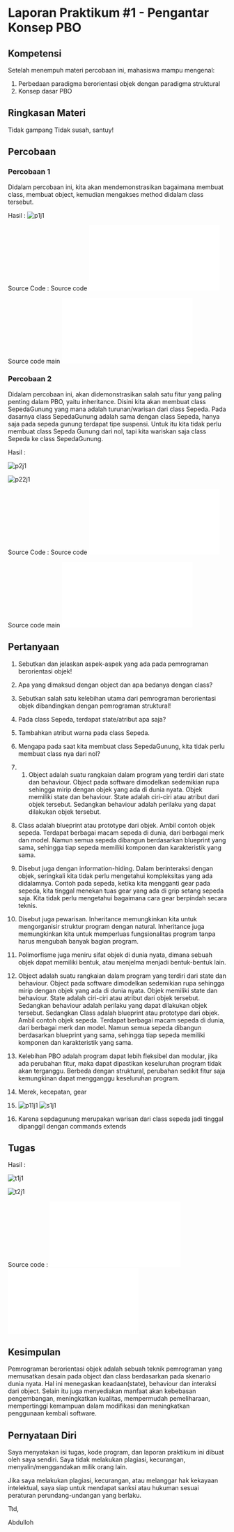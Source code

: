 # Laporan Praktikum #1 - Pengantar Konsep PBO

## Kompetensi

Setelah menempuh materi percobaan ini, mahasiswa mampu mengenal:
1. Perbedaan paradigma berorientasi objek dengan paradigma struktural
2. Konsep dasar PBO

## Ringkasan Materi

Tidak gampang Tidak susah, santuy!

## Percobaan

### Percobaan 1
Didalam percobaan ini, kita akan mendemonstrasikan bagaimana membuat class, membuat object, kemudian mengakses method didalam class tersebut. 

Hasil :
![p1j1](img/p1j1.PNG)

Source Code :
Source code ![sc1j1](../../src/1_Pengantar_Konsep_PBO/sc1j1.java)

Source code main ![sc2j1](../../src/1_Pengantar_Konsep_PBO/sc2j1.java)

### Percobaan 2

Didalam percobaan ini, akan didemonstrasikan salah satu fitur yang paling penting dalam PBO, yaitu
inheritance. Disini kita akan membuat class SepedaGunung yang mana adalah turunan/warisan dari
class Sepeda. Pada dasarnya class SepedaGunung adalah sama dengan class Sepeda, hanya saja pada
sepeda gunung terdapat tipe suspensi. Untuk itu kita tidak perlu membuat class Sepeda Gunung dari
nol, tapi kita wariskan saja class Sepeda ke class SepedaGunung. 

Hasil :

![p2j1](img/p2j1.PNG)

![p22j1](img/p22j1.PNG)

Source Code :
Source code ![sc3j1](../../src/1_Pengantar_Konsep_PBO/sc3j1.java)

Source code main ![sc4j1](../../src/1_Pengantar_Konsep_PBO/sc4j1.java)

## Pertanyaan

1. Sebutkan dan jelaskan aspek-aspek yang ada pada pemrograman berorientasi objek!
2. Apa yang dimaksud dengan object dan apa bedanya dengan class?
3. Sebutkan salah satu kelebihan utama dari pemrograman berorientasi objek dibandingkan dengan pemrograman struktural!
4. Pada class Sepeda, terdapat state/atribut apa saja?
5. Tambahkan atribut warna pada class Sepeda.
6. Mengapa pada saat kita membuat class SepedaGunung, kita tidak perlu membuat class nya dari nol? 

1. 1. Object adalah suatu rangkaian dalam program yang terdiri dari state dan behaviour. Object pada software dimodelkan sedemikian rupa sehingga mirip dengan objek yang ada di dunia nyata. Objek memiliki state dan behaviour. State adalah ciri-ciri atau atribut dari objek tersebut. Sedangkan behaviour adalah perilaku yang dapat dilakukan objek tersebut. 
2. Class adalah blueprint atau prototype dari objek. Ambil contoh objek sepeda. Terdapat berbagai macam sepeda di dunia, dari berbagai merk dan model. Namun semua sepeda dibangun berdasarkan blueprint yang sama, sehingga tiap sepeda memiliki komponen dan karakteristik yang sama.
3. Disebut juga dengan information-hiding. Dalam berinteraksi dengan objek, seringkali kita tidak perlu mengetahui kompleksitas yang ada didalamnya. Contoh pada sepeda, ketika kita mengganti gear pada sepeda, kita tinggal menekan tuas gear yang ada di grip setang sepeda saja. Kita tidak perlu mengetahui bagaimana cara gear berpindah secara teknis. 
4. Disebut juga pewarisan. Inheritance memungkinkan kita untuk mengorganisir struktur program dengan natural. Inheritance juga memungkinkan kita untuk memperluas fungsionalitas program tanpa harus mengubah banyak bagian program.
5. Polimorfisme juga meniru sifat objek di dunia nyata, dimana sebuah objek dapat memiliki
bentuk, atau menjelma menjadi bentuk-bentuk lain.

2. Object adalah suatu rangkaian dalam program yang terdiri dari state dan behaviour. Object pada software dimodelkan sedemikian rupa sehingga mirip dengan objek yang ada di dunia nyata. Objek memiliki state dan behaviour. State adalah ciri-ciri atau atribut dari objek tersebut. Sedangkan behaviour adalah perilaku yang dapat dilakukan objek tersebut. Sedangkan Class adalah blueprint atau prototype dari objek. Ambil contoh objek sepeda. Terdapat berbagai macam sepeda di dunia, dari berbagai merk dan model. Namun semua sepeda dibangun berdasarkan blueprint yang sama, sehingga tiap sepeda memiliki komponen dan karakteristik yang sama.

3. Kelebihan PBO adalah program dapat lebih fleksibel dan modular, jika ada perubahan fitur, maka dapat dipastikan keseluruhan program tidak akan terganggu. Berbeda dengan struktural, perubahan sedikit fitur saja kemungkinan dapat mengganggu keseluruhan program.  

4. Merek, kecepatan, gear

5.  ![p11j1](img/p11j1.PNG) 
    ![s1j1](img/s1j1.PNG)
6.  Karena sepdagunung merupakan warisan dari class sepeda jadi tinggal dipanggil dengan commands extends

## Tugas

Hasil :

![t1j1](img/t1j1.PNG) 

![t2j1](img/t2j1.PNG)

Source code : ![t1j1](../../src/1_Pengantar_Konsep_PBO/t1j1.java) ![t2j1](../../src/1_Pengantar_Konsep_PBO/t2j1.java)

## Kesimpulan

Pemrograman berorientasi objek adalah sebuah teknik pemrograman yang memusatkan desain pada object dan class berdasarkan pada skenario dunia nyata. Hal ini menegaskan keadaan(state), behaviour dan interaksi dari object. Selain itu juga menyediakan manfaat akan kebebasan pengembangan, meningkatkan kualitas, mempermudah pemeliharaan, mempertinggi kemampuan dalam modifikasi dan meningkatkan penggunaan kembali software. 

## Pernyataan Diri

Saya menyatakan isi tugas, kode program, dan laporan praktikum ini dibuat oleh saya sendiri. Saya tidak melakukan plagiasi, kecurangan, menyalin/menggandakan milik orang lain.

Jika saya melakukan plagiasi, kecurangan, atau melanggar hak kekayaan intelektual, saya siap untuk mendapat sanksi atau hukuman sesuai peraturan perundang-undangan yang berlaku.

Ttd,

Abdulloh
